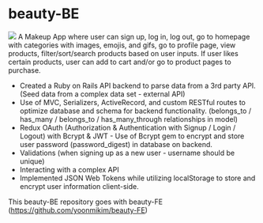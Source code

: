 # beauty-BE
![](https://j.gifs.com/r8MpnE.gif)
A Makeup App where user can sign up, log in, log out, go to homepage with categories with images, emojis, and gifs, go to profile page, view products, filter/sort/search products based on user inputs. If user likes certain products, user can add to cart and/or go to product pages to purchase.

+ Created a Ruby on Rails API backend to parse data from a 3rd party API. (Seed data from a complex data set - external API) 
+ Use of MVC, Serializers, ActiveRecord, and custom RESTful routes to optimize database and schema for backend functionality. (belongs_to / has_many / belongs_to / has_many_through relationships in model)
+ Redux OAuth (Authorization & Authentication with Signup / Login / Logout) with Bcrypt & JWT - Use of Bcrypt gem to encrypt and store user password (password_digest) in database on backend.
+ Validations (when signing up as a new user - username should be unique) 
+ Interacting with a complex API
+ Implemented JSON Web Tokens while utilizing localStorage to store and encrypt user information client-side.

This beauty-BE repository goes with beauty-FE (https://github.com/yoonmikim/beauty-FE)
